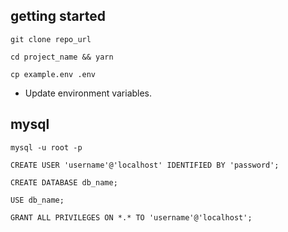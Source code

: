## getting started

```shell
git clone repo_url
```

```shell
cd project_name && yarn
```

```shell
cp example.env .env
```

-   Update environment variables.

## mysql

```shell
mysql -u root -p
```

```shell
CREATE USER 'username'@'localhost' IDENTIFIED BY 'password';
```

```shell
CREATE DATABASE db_name;
```

```shell
USE db_name;
```

```shell
GRANT ALL PRIVILEGES ON *.* TO 'username'@'localhost';
```

